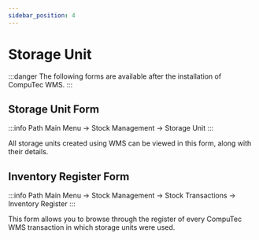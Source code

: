 ```yaml
---
sidebar_position: 4
---
```


# Storage Unit

:::danger
    The following forms are available after the installation of CompuTec WMS.
:::

## Storage Unit Form

:::info Path
    Main Menu → Stock Management → Storage Unit
:::

All storage units created using WMS can be viewed in this form, along with their details.

## Inventory Register Form

:::info Path
    Main Menu → Stock Management → Stock Transactions → Inventory Register
:::

This form allows you to browse through the register of every CompuTec WMS transaction in which storage units were used.
